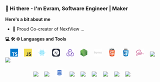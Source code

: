 ### 👋 Hi there - I'm Evram, Software Engineer | Maker
**Here's a bit about me**
- 🔭 Proud Co-creator of NextView  ...


**💻 🛠️ ⚙️ Languages and Tools**
\
\
&nbsp; &nbsp;
<img height="25" src="https://raw.githubusercontent.com/github/explore/80688e429a7d4ef2fca1e82350fe8e3517d3494d/topics/typescript/typescript.png"> &nbsp; &nbsp;
<img height="25" src="https://raw.githubusercontent.com/github/explore/80688e429a7d4ef2fca1e82350fe8e3517d3494d/topics/javascript/javascript.png"> &nbsp; &nbsp;
<img height="25" src="https://raw.githubusercontent.com/github/explore/80688e429a7d4ef2fca1e82350fe8e3517d3494d/topics/react/react.png"> &nbsp; &nbsp;
<img height="25" src="https://github.com/tandpfun/skill-icons/blob/main/icons/NextJS-Dark.svg"> &nbsp; &nbsp;
<img height="25" src="https://raw.githubusercontent.com/github/explore/80688e429a7d4ef2fca1e82350fe8e3517d3494d/topics/redux/redux.png"> &nbsp; &nbsp;
<img height="25" src="https://raw.githubusercontent.com/github/explore/80688e429a7d4ef2fca1e82350fe8e3517d3494d/topics/nodejs/nodejs.png"> &nbsp; &nbsp;
<img height="25" src="https://raw.githubusercontent.com/github/explore/80688e429a7d4ef2fca1e82350fe8e3517d3494d/topics/express/express.png"> &nbsp; &nbsp;
<img height="25" src="https://raw.githubusercontent.com/github/explore/80688e429a7d4ef2fca1e82350fe8e3517d3494d/topics/html/html.png"> &nbsp; &nbsp;
<img height="25" src="https://raw.githubusercontent.com/github/explore/80688e429a7d4ef2fca1e82350fe8e3517d3494d/topics/css/css.png"> &nbsp; &nbsp;
<img height="25" src="https://raw.githubusercontent.com/github/explore/80688e429a7d4ef2fca1e82350fe8e3517d3494d/topics/sass/sass.png"> &nbsp; &nbsp;
<img height="25" src="https://github.com/get-icon/geticon/raw/master/icons/tailwindcss-icon.svg"> &nbsp; &nbsp;
<img height="25" src="https://github.com/get-icon/geticon/blob/master/icons/jest.svg"> &nbsp; &nbsp;
\
\
&emsp; &emsp; &emsp; &emsp; &emsp;
<img height="25" src="https://github.com/get-icon/geticon/raw/master/icons/webpack.svg"> &nbsp; &nbsp;
<img height="25" src="https://github.com/get-icon/geticon/raw/master/icons/vite.svg"> &nbsp; &nbsp;
<img height="25" src="https://raw.githubusercontent.com/github/explore/80688e429a7d4ef2fca1e82350fe8e3517d3494d/topics/sql/sql.png"> &nbsp; &nbsp;
<img height="25" src="https://github.com/get-icon/geticon/raw/master/icons/mongodb-icon.svg"> &nbsp; &nbsp;
<img height="25" src="https://github.com/get-icon/geticon/raw/master/icons/docker-icon.svg"> &nbsp; &nbsp;
<img height="25" src="https://github.com/get-icon/geticon/blob/master/icons/kubernetes.svg"> &nbsp; &nbsp;
<img height="25" src="https://github.com/get-icon/geticon/blob/master/icons/prometheus.svg"> &nbsp; &nbsp;
<img height="25" src="https://avatars.githubusercontent.com/u/49998002?s=280&v=4"> &nbsp; &nbsp;
<img height="25" src="https://github.com/get-icon/geticon/blob/master/icons/aws.svg"> &nbsp; &nbsp;

<!--
**evramdawd/evramdawd** is a ✨ _special_ ✨ repository because its `README.md` (this file) appears on your GitHub profile.

Here are some ideas to get you started:

- 🔭 I’m currently working on ...
- 🌱 I’m currently learning ...
- 👯 I’m looking to collaborate on ...
- 🤔 I’m looking for help with ...
- 💬 Ask me about ...
- 📫 How to reach me: ...
- 😄 Pronouns: ...
- ⚡ Fun fact: ...
-->
